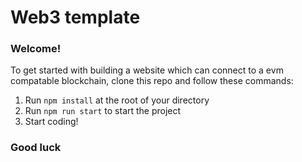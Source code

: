 # Web3 template 

### **Welcome!**
To get started with building a website which can connect to a evm compatable blockchain, clone this repo and follow these commands:

1. Run `npm install` at the root of your directory
2. Run `npm run start` to start the project
3. Start coding!

### **Good luck**
